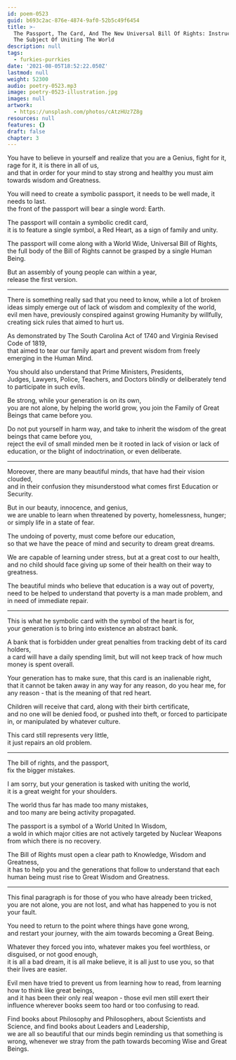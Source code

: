 ```yaml
---
id: poem-0523
guid: b693c2ac-876e-4874-9af0-52b5c49f6454
title: >-
  The Passport, The Card, And The New Universal Bill Of Rights: Instructions On
  The Subject Of Uniting The World
description: null
tags:
  - furkies-purrkies
date: '2021-08-05T18:52:22.050Z'
lastmod: null
weight: 52300
audio: poetry-0523.mp3
image: poetry-0523-illustration.jpg
images: null
artwork:
  - https://unsplash.com/photos/cAtzHUz7Z8g
resources: null
features: {}
draft: false
chapter: 3
---
```


You have to believe in yourself and realize that you are a Genius, fight for it, rage for it, it is there in all of us,\
and that in order for your mind to stay strong and healthy you must aim towards wisdom and Greatness.

You will need to create a symbolic passport, it needs to be well made, it needs to last.\
the front of the passport will bear a single word: Earth.

The passport will contain a symbolic credit card,\
it is to feature a single symbol, a Red Heart, as a sign of family and unity.

The passport will come along with a World Wide, Universal Bill of Rights,\
the full body of the Bill of Rights cannot be grasped by a single Human Being.

But an assembly of young people can within a year,\
release the first version.

---

There is something really sad that you need to know, while a lot of broken ideas simply emerge out of lack of wisdom and complexity of the world,\
evil men have, previously conspired against growing Humanity by willfully, creating sick rules that aimed to hurt us.

As demonstrated by The South Carolina Act of 1740 and Virginia Revised Code of 1819,\
that aimed to tear our family apart and prevent wisdom from freely emerging in the Human Mind.

You should also understand that Prime Ministers, Presidents,\
Judges, Lawyers, Police, Teachers, and Doctors blindly or deliberately tend to participate in such evils.

Be strong, while your generation is on its own,\
you are not alone, by helping the world grow, you join the Family of Great Beings that came before you.

Do not put yourself in harm way, and take to inherit the wisdom of the great beings that came before you,\
reject the evil of small minded men be it rooted in lack of vision or lack of education, or the blight of indoctrination, or even deliberate.

---

Moreover, there are many beautiful minds, that have had their vision clouded,\
and in their confusion they misunderstood what comes first Education or Security.

But in our beauty, innocence, and genius,\
we are unable to learn when threatened by poverty, homelessness, hunger; or simply life in a state of fear.

The undoing of poverty, must come before our education,\
so that we have the peace of mind and security to dream great dreams.

We are capable of learning under stress, but at a great cost to our health,\
and no child should face giving up some of their health on their way to greatness.

The beautiful minds who believe that education is a way out of poverty,\
need to be helped to understand that poverty is a man made problem, and in need of immediate repair.

---

This is what he symbolic card with the symbol of the heart is for,\
your generation is to bring into existence an abstract bank.

A bank that is forbidden under great penalties from tracking debt of its card holders,\
a card will have a daily spending limit, but will not keep track of how much money is spent overall.

Your generation has to make sure, that this card is an inalienable right,\
that it cannot be taken away in any way for any reason, do you hear me, for any reason - that is the meaning of that red heart.

Children will receive that card, along with their birth certificate,\
and no one will be denied food, or pushed into theft, or forced to participate in, or manipulated by whatever culture.

This card still represents very little,\
it just repairs an old problem.

---

The bill of rights, and the passport,\
fix the bigger mistakes.

I am sorry, but your generation is tasked with uniting the world,\
it is a great weight for your shoulders.

The world thus far has made too many mistakes,\
and too many are being activity propagated.

The passport is a symbol of a World United In Wisdom,\
a wold in which major cities are not actively targeted by Nuclear Weapons from which there is no recovery.

The Bill of Rights must open a clear path to Knowledge, Wisdom and Greatness,\
it has to help you and the generations that follow to understand that each human being must rise to Great Wisdom and Greatness.

---

This final paragraph is for those of you who have already been tricked,\
you are not alone, you are not lost, and what has happened to you is not your fault.

You need to return to the point where things have gone wrong,\
and restart your journey, with the aim towards becoming a Great Being.

Whatever they forced you into, whatever makes you feel worthless, or disguised, or not good enough,\
it is all a bad dream, it is all make believe, it is all just to use you, so that their lives are easier.

Evil men have tried to prevent us from learning how to read, from learning how to think like great beings,\
and it has been their only real weapon - those evil men still exert their influence wherever books seem too hard or too confusing to read.

Find books about Philosophy and Philosophers, about Scientists and Science, and find books about Leaders and Leadership,\
we are all so beautiful that our minds begin reminding us that something is wrong, whenever we stray from the path towards becoming Wise and Great Beings.
